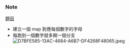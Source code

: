 ### Note
[題目](https://leetcode.com/problems/letter-combinations-of-a-phone-number/description/)

- 建立一個 map 對應每個數字的字母
- 每跑到一個數字就多開一個分支
    ![D7BFE585-13AC-4684-A6B7-DF4268F48065.jpeg](https://s3-us-west-2.amazonaws.com/secure.notion-static.com/64a79cac-3283-4061-9b8d-af111c9392c2/D7BFE585-13AC-4684-A6B7-DF4268F48065.jpeg)